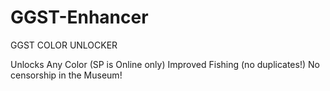 # GGST-Enhancer
GGST COLOR UNLOCKER

Unlocks Any Color (SP is Online only)
Improved Fishing (no duplicates!)
No censorship in the Museum!
